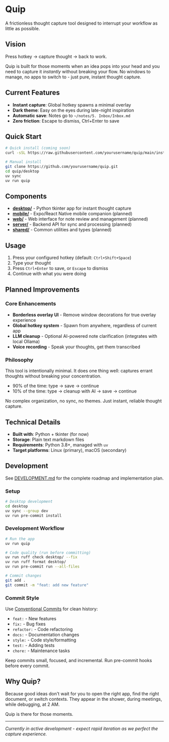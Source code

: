 # Quip

A frictionless thought capture tool designed to interrupt your workflow as little as possible.

## Vision

Press hotkey → capture thought → back to work.

Quip is built for those moments when an idea pops into your head and you need to capture it *instantly* without breaking your flow. No windows to manage, no apps to switch to - just pure, instant thought capture.

## Current Features

- **Instant capture**: Global hotkey spawns a minimal overlay
- **Dark theme**: Easy on the eyes during late-night inspiration
- **Automatic save**: Notes go to `~/notes/5. Inbox/Inbox.md`
- **Zero friction**: Escape to dismiss, Ctrl+Enter to save

## Quick Start

```bash
# Quick install (coming soon)
curl -sSL https://raw.githubusercontent.com/yourusername/quip/main/install.sh | bash

# Manual install
git clone https://github.com/yourusername/quip.git
cd quip/desktop
uv sync
uv run quip
```

## Components

- **[desktop/](desktop/)** - Python tkinter app for instant thought capture
- **[mobile/](mobile/)** - Expo/React Native mobile companion (planned)
- **[web/](web/)** - Web interface for note review and management (planned)  
- **[server/](server/)** - Backend API for sync and processing (planned)
- **[shared/](shared/)** - Common utilities and types (planned)

## Usage

1. Press your configured hotkey (default: `Ctrl+Shift+Space`)
2. Type your thought
3. Press `Ctrl+Enter` to save, or `Escape` to dismiss
4. Continue with what you were doing

## Planned Improvements

### Core Enhancements
- **Borderless overlay UI** - Remove window decorations for true overlay experience
- **Global hotkey system** - Spawn from anywhere, regardless of current app
- **LLM cleanup** - Optional AI-powered note clarification (integrates with local Ollama)
- **Voice recording** - Speak your thoughts, get them transcribed

### Philosophy
This tool is intentionally minimal. It does one thing well: captures errant thoughts without breaking your concentration. 

- 90% of the time: type → save → continue
- 10% of the time: type → cleanup with AI → save → continue

No complex organization, no sync, no themes. Just instant, reliable thought capture.

## Technical Details

- **Built with**: Python + tkinter (for now)
- **Storage**: Plain text markdown files
- **Requirements**: Python 3.8+, managed with `uv`
- **Target platforms**: Linux (primary), macOS (secondary)

## Development

See [DEVELOPMENT.md](DEVELOPMENT.md) for the complete roadmap and implementation plan.

### Setup
```bash
# Desktop development
cd desktop
uv sync --group dev
uv run pre-commit install
```

### Development Workflow
```bash
# Run the app
uv run quip

# Code quality (run before committing)
uv run ruff check desktop/ --fix
uv run ruff format desktop/
uv run pre-commit run --all-files

# Commit changes
git add .
git commit -m "feat: add new feature"
```

### Commit Style
Use [Conventional Commits](https://www.conventionalcommits.org/) for clean history:

- `feat:` - New features
- `fix:` - Bug fixes  
- `refactor:` - Code refactoring
- `docs:` - Documentation changes
- `style:` - Code style/formatting
- `test:` - Adding tests
- `chore:` - Maintenance tasks

Keep commits small, focused, and incremental. Run pre-commit hooks before every commit.

## Why Quip?

Because good ideas don't wait for you to open the right app, find the right document, or switch contexts. They appear in the shower, during meetings, while debugging, at 2 AM.

Quip is there for those moments.

---

*Currently in active development - expect rapid iteration as we perfect the capture experience.*